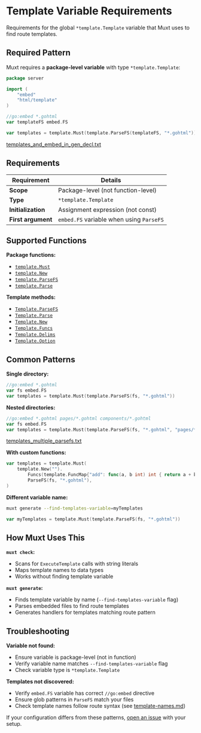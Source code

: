 # Template Variable Requirements

Requirements for the global `*template.Template` variable that Muxt uses to find route templates.

## Required Pattern

Muxt requires a **package-level variable** with type `*template.Template`:

```go
package server

import (
	"embed"
	"html/template"
)

//go:embed *.gohtml
var templateFS embed.FS

var templates = template.Must(template.ParseFS(templateFS, "*.gohtml"))
```

[templates_and_embed_in_gen_decl.txt](../../cmd/muxt/testdata/templates_and_embed_in_gen_decl.txt)

## Requirements

| Requirement | Details |
|-------------|---------|
| **Scope** | Package-level (not function-level) |
| **Type** | `*template.Template` |
| **Initialization** | Assignment expression (not const) |
| **First argument** | `embed.FS` variable when using `ParseFS` |

## Supported Functions

**Package functions:**
- [`template.Must`](https://pkg.go.dev/html/template#Must)
- [`template.New`](https://pkg.go.dev/html/template#New)
- [`template.ParseFS`](https://pkg.go.dev/html/template#ParseFS)
- [`template.Parse`](https://pkg.go.dev/html/template#Parse)

**Template methods:**
- [`Template.ParseFS`](https://pkg.go.dev/html/template#Template.ParseFS)
- [`Template.Parse`](https://pkg.go.dev/html/template#Template.Parse)
- [`Template.New`](https://pkg.go.dev/html/template#Template.New)
- [`Template.Funcs`](https://pkg.go.dev/html/template#Template.Funcs)
- [`Template.Delims`](https://pkg.go.dev/html/template#Template.Delims)
- [`Template.Option`](https://pkg.go.dev/html/template#Template.Option)

## Common Patterns

**Single directory:**
```go
//go:embed *.gohtml
var fs embed.FS
var templates = template.Must(template.ParseFS(fs, "*.gohtml"))
```

**Nested directories:**
```go
//go:embed *.gohtml pages/*.gohtml components/*.gohtml
var fs embed.FS
var templates = template.Must(template.ParseFS(fs, "*.gohtml", "pages/*.gohtml", "components/*.gohtml"))
```

[templates_multiple_parsefs.txt](../../cmd/muxt/testdata/templates_multiple_parsefs.txt)

**With custom functions:**
```go
var templates = template.Must(
	template.New("").
		Funcs(template.FuncMap{"add": func(a, b int) int { return a + b }}).
		ParseFS(fs, "*.gohtml"),
)
```

**Different variable name:**
```bash
muxt generate --find-templates-variable=myTemplates
```
```go
var myTemplates = template.Must(template.ParseFS(fs, "*.gohtml"))
```

## How Muxt Uses This

**`muxt check`:**
- Scans for `ExecuteTemplate` calls with string literals
- Maps template names to data types
- Works without finding template variable

**`muxt generate`:**
- Finds template variable by name (`--find-templates-variable` flag)
- Parses embedded files to find route templates
- Generates handlers for templates matching route pattern

## Troubleshooting

**Variable not found:**
- Ensure variable is package-level (not in function)
- Verify variable name matches `--find-templates-variable` flag
- Check variable type is `*template.Template`

**Templates not discovered:**
- Verify `embed.FS` variable has correct `//go:embed` directive
- Ensure glob patterns in `ParseFS` match your files
- Check template names follow route syntax (see [template-names.md](template-names.md))

If your configuration differs from these patterns, [open an issue](https://github.com/typelate/muxt/issues/new) with your setup.

